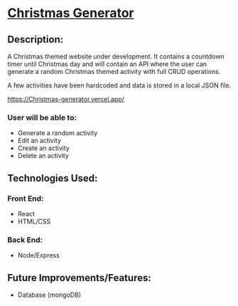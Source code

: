 # <a href="https://christmas-generator.vercel.app/">Christmas Generator</a>

## Description:

A Christmas themed website under development. It contains a countdown timer until Christmas day and will contain an API where the user can generate a random Christmas themed activity with full CRUD operations.

A few activities have been hardcoded and data is stored in a local JSON file.

https://Christmas-generator.vercel.app/

### User will be able to:

- Generate a random activity
- Edit an activity
- Create an activity
- Delete an activity

## Technologies Used:

### Front End:

- React
- HTML/CSS

### Back End:

- Node/Express

## Future Improvements/Features:

- Database (mongoDB)
